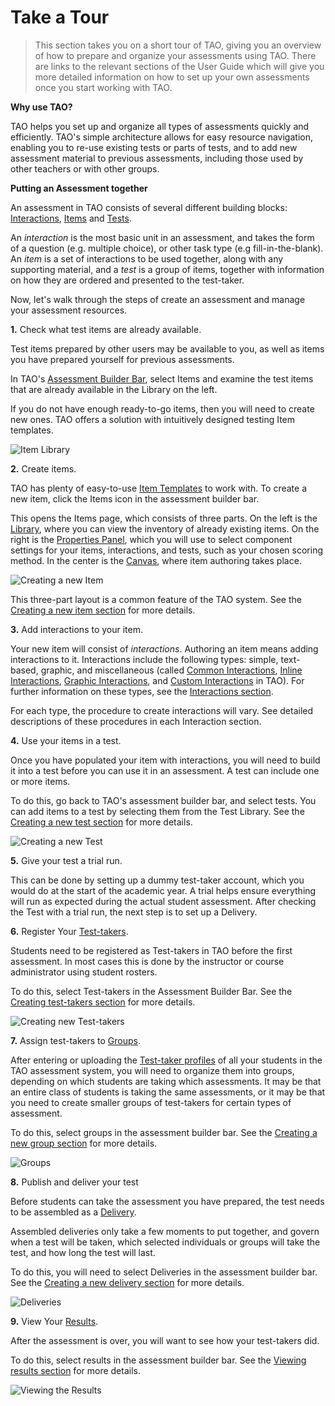 <!--
created_at: 2016-12-15
authors:         
    - "Catherine Pease"
--> 

# Take a Tour


>This section takes you on a short tour of TAO, giving you an overview of how to prepare and organize your assessments using TAO. There are links to the relevant sections of the User Guide which will give you more detailed information on how to set up your own assessments once you start working with TAO.

**Why use TAO?** 

TAO helps you set up and organize all types of assessments quickly and efficiently. TAO's simple architecture allows for easy resource navigation, enabling you to re-use existing tests or parts of tests, and to add new assessment material to previous assessments, including those used by other teachers or with other groups.

**Putting an Assessment together**

An assessment in TAO consists of several different building blocks: [Interactions](../appendix/glossary.md#interaction), [Items](../appendix/glossary.md#item) and [Tests](../appendix/glossary.md#test).

An *interaction* is the most basic unit in an assessment, and takes the form of a question (e.g. multiple choice), or other task type (e.g fill-in-the-blank). An *item* is a set of interactions to be used together, along with any supporting material, and a *test* is a group of items, together with information on how they are ordered and presented to the test-taker.

Now, let's walk through the steps of create an assessment and manage your assessment resources.

**1.** Check what test items are already available.

Test items prepared by other users may be available to you, as well as items you have prepared yourself for previous assessments.

In TAO's [Assessment Builder Bar](../appendix/glossary.md#assessment-builder-bar), select Items and examine the test items that are already available in the Library on the left.

If you do not have enough ready-to-go items, then you will need to create new ones. TAO offers a solution with intuitively designed testing Item templates.

![Item Library](../resources/backend/items/items.png)

**2.** Create items.

TAO has plenty of easy-to-use [Item Templates](../items/creating-a-new-item.md) to work with. To create a new item, click the Items icon in the assessment builder bar.

This opens the Items page, which consists of three parts. On the left is the [Library](../appendix/glossary.md#library), where you can view the inventory of already existing items. On the right is the [Properties Panel](../appendix/glossary.md#properties-panel), which you will use to select component settings for your items, interactions, and tests, such as your chosen scoring method. In the center is the [Canvas](../appendix/glossary.md#canvas), where item authoring takes place.

![Creating a new Item](../resources/backend/items/new-item.png)

This three-part layout is a common feature of the TAO system. See the [Creating a new item section](../items/creating-a-new-item.md) for more details.

**3.** Add interactions to your item.

Your new item will consist of *interactions*. Authoring an item means adding interactions to it. Interactions include the following types: simple, text-based, graphic, and miscellaneous (called [Common Interactions](../appendix/glossary.md#common-interaction), [Inline Interactions](../appendix/glossary.md#inline-interaction), [Graphic Interactions](../appendix/glossary.md#graphic-interaction), and [Custom Interactions](../appendix/glossary.md#custom-interaction) in TAO). For further information on these types, see the [Interactions section](../interactions/what-is-an-interaction.md).

For each type, the procedure to create interactions will vary. See detailed descriptions of these procedures in each Interaction section.

<!-- Missing Screenshot: Populating your Item with Interactions -->

**4.** Use your items in a test.

Once you have populated your item with interactions, you will need to build it into a test before you can use it in an assessment. A test can include one or more items. 

To do this, go back to TAO's assessment builder bar, and select tests. You can add items to a test by selecting them from the Test Library. See the [Creating a new test section](../tests/creating-a-new-test.md) for more details.

![Creating a new Test](../resources/backend/tests/new-test.png)

**5.** Give your test a trial run.

This can be done by setting up a dummy test-taker account, which you would do at the start of the academic year. A trial helps ensure everything will run as expected during the actual student assessment. After checking the Test with a trial run, the next step is to set up a Delivery.


**6.** Register Your [Test-takers](../appendix/glossary.md#test-taker).

Students need to be registered as Test-takers in TAO before the first assessment. In most cases this is done by the instructor or course administrator using student rosters. 

To do this, select Test-takers in the Assessment Builder Bar. See the [Creating test-takers section](../test-takers/creating-test-taker.md) for more details.

![Creating new Test-takers](../resources/backend/test-takers/new-test-taker.png)

**7.** Assign test-takers to [Groups](../appendix/glossary.md#group).

After entering or uploading the [Test-taker profiles](../test-takers/creating-test-taker.md) of all your students in the TAO assessment system, you will need to organize them into groups, depending on which students are taking which assessments. It may be that an entire class of students is taking the same assessments, or it may be that you need to create smaller groups of test-takers for certain types of assessment.

To do this, select groups in the assessment builder bar. See the [Creating a new group section](../groups/creating-a-new-group.md) for more details.

![Groups](../resources/backend/groups/groups.png)

**8.** Publish and deliver your test

Before students can take the assessment you have prepared, the test needs to be assembled as a [Delivery](../appendix/glossary.md#delivery). 

Assembled deliveries only take a few moments to put together, and govern when a test will be taken, which selected individuals or groups will take the test, and how long the test will last. 

To do this, you will need to select Deliveries in the assessment builder bar. See the [Creating a new delivery section](../deliveries/create-a-new-delivery.md) for more details.

![Deliveries](../resources/backend/deliveries/deliveries.png)

**9.** View Your [Results](../appendix/glossary.md#results).

After the assessment is over, you will want to see how your test-takers did. 

To do this, select results in the assessment builder bar.
See the [Viewing results section](../results/viewing-results.md) for more details.

![Viewing the Results](../resources/backend/results/results.png)